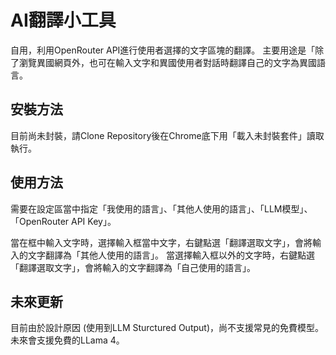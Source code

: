 # AI翻譯小工具

自用，利用OpenRouter API進行使用者選擇的文字區塊的翻譯。
主要用途是「除了瀏覽異國網頁外，也可在輸入文字和異國使用者對話時翻譯自己的文字為異國語言。

## 安裝方法
目前尚未封裝，請Clone Repository後在Chrome底下用「載入未封裝套件」讀取執行。

## 使用方法
需要在設定區當中指定「我使用的語言」、「其他人使用的語言」、「LLM模型」、「OpenRouter API Key」。

當在框中輸入文字時，選擇輸入框當中文字，右鍵點選「翻譯選取文字」，會將輸入的文字翻譯為「其他人使用的語言」。
當選擇輸入框以外的文字時，右鍵點選「翻譯選取文字」，會將輸入的文字翻譯為「自己使用的語言」。

## 未來更新
目前由於設計原因 (使用到LLM Sturctured Output)，尚不支援常見的免費模型。未來會支援免費的LLama 4。
